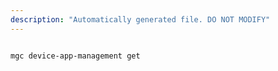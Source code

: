 ```yaml
---
description: "Automatically generated file. DO NOT MODIFY"
---
```


```cli

mgc device-app-management get

```